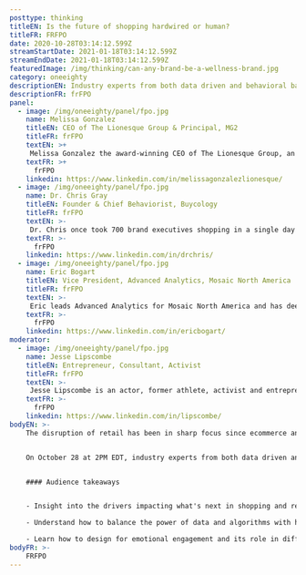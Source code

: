 ```yaml
---
posttype: thinking
titleEN: Is the future of shopping hardwired or human?
titleFR: FRFPO
date: 2020-10-28T03:14:12.599Z
streamStartDate: 2021-01-18T03:14:12.599Z
streamEndDate: 2021-01-18T03:14:12.599Z
featuredImage: /img/thinking/can-any-brand-be-a-wellness-brand.jpg
category: oneeighty
descriptionEN: Industry experts from both data driven and behavioral backgrounds challenge each other and share their insights on what the future of shopping has in store.
descriptionFR: frFPO
panel:
  - image: /img/oneeighty/panel/fpo.jpg
    name: Melissa Gonzalez
    titleEN: CEO of The Lionesque Group & Principal, MG2
    titleFR: frFPO
    textEN: >+
     Melissa Gonzalez the award-winning CEO of The Lionesque Group, an MG2 company, pioneers the boundaries of experiential retail to help brands such as Purple, Nordstrom, and Burrow foster consumer engagement and evolve their offering. An innovator at heart, Melissa is consistently recognized as one of the leading ‘Women in Design’ and ‘Top 10 Retail Design Influencers of the Year.’
    textFR: >+
      frFPO
    linkedin: https://www.linkedin.com/in/melissagonzalezlionesque/
  - image: /img/oneeighty/panel/fpo.jpg
    name: Dr. Chris Gray
    titleEN: Founder & Chief Behaviorist, Buycology
    titleFR: frFPO
    textEN: >-
     Dr. Chris once took 700 brand executives shopping in a single day to demonstrate the power of empathy and observation. He has been a leading expert in the psychology of shopping for more than two decades, interviewing and observing thousands of consumers to discover the underlying motivations of purchase behavior. His expertise and insights have helped many of the world’s most admired brands create retail innovation and game-changing customer experiences.
    textFR: >-
      frFPO
    linkedin: https://www.linkedin.com/in/drchris/
  - image: /img/oneeighty/panel/fpo.jpg
    name: Eric Bogart
    titleEN: Vice President, Advanced Analytics, Mosaic North America
    titleFR: frFPO
    textEN: >-
     Eric leads Advanced Analytics for Mosaic North America and has deep experience in retail and shopper analytics. He and his team are responsible for researching and building analytic solutions that power Mosaic. Previously, Eric worked with Procter & Gamble for over 10 years in both US and Europe and consulted on Analytics Strategy with Deloitte. His favorite algorithm is the Random Forest.
    textFR: >-
      frFPO
    linkedin: https://www.linkedin.com/in/ericbogart/
moderator:
  - image: /img/oneeighty/panel/fpo.jpg
    name: Jesse Lipscombe
    titleEN: Entrepreneur, Consultant, Activist
    titleFR: frFPO
    textEN: >-
     Jesse Lipscombe is an actor, former athlete, activist and entrepreneur. With global perspective, Jesse invests in various businesses and is also an experienced consultant. Jesse launched the #MakeItAwkward campaign to combat racism, misogyny, homophobia and hatred. Jesse was awarded the Obsidian Award for Top Business Leader and was named the Community Man of the Year by Diversity Magazine.
    textFR: >-
      frFPO
    linkedin: https://www.linkedin.com/in/lipscombe/
bodyEN: >-
    The disruption of retail has been in sharp focus since ecommerce and direct to consumer brands first appeared. Now, with the rise of AI, machine learning, and the behavior changes resulting from the global pandemic, the future of shopping is yet to be defined. Will big data and frictionless UX lead how brands act and sell, or will there be a return to the human and emotional experience of shopping?


    On October 28 at 2PM EDT, industry experts from both data driven and behavioral backgrounds challenged each other and shared their insights on what the future of shopping has in store.


    #### Audience takeaways


    - Insight into the drivers impacting what's next in shopping and retail  

    - Understand how to balance the power of data and algorithms with human behavior and experiences  

    - Learn how to design for emotional engagement and its role in different channels.
bodyFR: >-
    FRFPO
---
```

